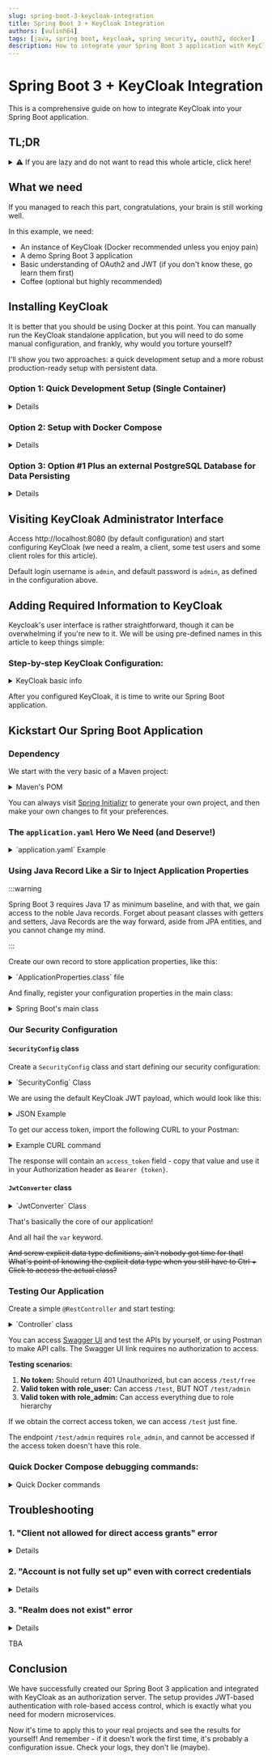 ```yaml
---
slug: spring-boot-3-keycloak-integration
title: Spring Boot 3 + KeyCloak Integration
authors: [vulinh64]
tags: [java, spring boot, keycloak, spring security, oauth2, docker]
description: How to integrate your Spring Boot 3 application with KeyCloak
---
```


# Spring Boot 3 + KeyCloak Integration

This is a comprehensive guide on how to integrate KeyCloak into your Spring Boot application.

<!--truncate-->

## TL;DR

<details>

<summary>⚠️ If you are lazy and do not want to read this whole article, click here!</summary>

If you are impatient and don't want to read (we are now in the era of absolute *brainrot* and A.I infesting, damaging and corroding our own lives), there is a link to the GitHub repository that backs this article, here:

> https://github.com/vulinh64/spring-boot-3-keycloak-integration

### **Quick Summary:** 

We're integrating Spring Boot 3 with KeyCloak using OAuth2 Resource Server. You'll get JWT-based authentication with role-based access control. The whole setup takes about 30 minutes if you don't mess around.

The source code should be workable in most cases when you successfully clone (or download) it to your local computer.

</details>

## What we need

If you managed to reach this part, congratulations, your brain is still working well.

In this example, we need:

* An instance of KeyCloak (Docker recommended unless you enjoy pain)
* A demo Spring Boot 3 application
* Basic understanding of OAuth2 and JWT (if you don't know these, go learn them first)
* Coffee (optional but highly recommended)

## Installing KeyCloak

It is better that you should be using Docker at this point. You can manually run the KeyCloak standalone application, but you will need to do some manual configuration, and frankly, why would you torture yourself?

I'll show you two approaches: a quick development setup and a more robust production-ready setup with persistent data.

### Option 1: Quick Development Setup (Single Container)

<details>

Start your KeyCloak docker container, using this command:

```shell
docker run -d -p 8080:8080 -p 9000:9000 \
  -e KC_HEALTH_ENABLED=true \
  -e KC_METRICS_ENABLED=true \
  -e KC_BOOTSTRAP_ADMIN_USERNAME=admin \
  -e KC_BOOTSTRAP_ADMIN_PASSWORD=admin \
  --name standalone-keycloak \
  quay.io/keycloak/keycloak:26.3 start-dev
```

This command fires up a Keycloak container using its volatile H2 database.

**Pro-Tip:** Add the `-e KC_HOSTNAME=keycloak` parameter to the docker run command. This configures the JWT `iss` (issuer) claim to use the container's service name (e.g., `http://keycloak:8080/realms/spring-boot-realm`). This allows your Spring Boot application to consistently connect to Keycloak using the service name `keycloak`, which works for both debugging from your IDE and running in a fully containerized environment.

:::warning

This setup is... fragile, and all your configurations will be vaporized the moment the container is deleted.

:::

</details>

### Option 2: Setup with Docker Compose

<details>

For a more robust setup that includes PostgreSQL persistence and proper data management, the source code repository already includes a comprehensive `docker-compose.yaml` file that sets up:

- **KeyCloak server** with proper configuration
- **PostgreSQL database** for data persistence
- **External volumes** for data that survives container restarts
- **Health checks** to ensure proper startup order
- **Network isolation** for security

If you are lazy, go to [TL;DR](#tldr), again. The backing source code is there. Download it, or clone it.

**Why use the Docker Compose setup instead of the simple container?**

- **Data persistence:** Your configurations, users, and realms won't disappear when you restart containers
- **Production-ready:** Uses PostgreSQL instead of the default H2 database
- **Better performance:** Proper JVM tuning and dedicated database
- **Easier management:** Start/stop everything with simple commands
- **Health checks:** Containers wait for dependencies to be healthy before starting

**To use the Docker Compose setup from the repository:**

```shell
# From the project root folder
docker-compose up -d
```

```shell
# Check logs
docker-compose logs -f keycloak
```

```shell
# Stop everything
docker-compose down
```

```shell
# Stop and remove volumes (WARNING: This will delete all data!)
docker-compose down -v
```

**Important Notes:**
- Change the default passwords in production!
- PostgreSQL data is persisted in external volumes
- If you need to reset everything, use `docker-compose down -v` to remove volumes
- The setup includes health checks to ensure proper startup order

</details>

### Option 3: Option #1 Plus an external PostgreSQL Database for Data Persisting

<details>

The accompanying source code includes a [script](https://github.com/vulinh64/spring-boot-3-keycloak-integration/blob/main/run-keycloak-postgresql.cmd) (named `run-keycloak-postgresql.cmd`). Running it will start KeyCloak with a PostgreSQL database that uses an external volume for data persistence, preventing any data loss.

</details>

## Visiting KeyCloak Administrator Interface

Access http://localhost:8080 (by default configuration) and start configuring KeyCloak (we need a realm, a client, some test users and some client roles for this article).

Default login username is `admin`, and default password is `admin`, as defined in the configuration above.

## Adding Required Information to KeyCloak

Keycloak's user interface is rather straightforward, though it can be overwhelming if you're new to it. We will be using pre-defined names in this article to keep things simple:

### Step-by-step KeyCloak Configuration:

<details>

<summary>KeyCloak basic info</summary>

1. **Create a Realm:**
    - Realm name: `spring-boot-realm`

2. **Create a Client:**
    - Client ID: `spring-boot-client`
    - Client type: `OpenID Connect`
    - Remember to tick the "**Direct Access grants**" checkbox
   
3. **Create Client Roles:**
   - `role_admin` (for administrator privilege)
   - `role_user` (for normal user privilege)

4. **Create Users:**
   - `admin` with role `role_admin`, password `123456` (or your own choice of password)
   - `user` with role `role_user`, password `123456` or your own choice

</details>

After you configured KeyCloak, it is time to write our Spring Boot application.

## Kickstart Our Spring Boot Application

### Dependency

We start with the very basic of a Maven project:

<details>

#### Spring Boot Parent POM

```xml
<!-- Spring Boot parent pom -->
<parent>
    <groupId>org.springframework.boot</groupId>
    <artifactId>spring-boot-starter-parent</artifactId>
    <version>3.5.3</version>
    <relativePath/>
</parent>
```

#### Global Properties

```xml
<!-- Some properties -->
<properties>
    <java.version>21</java.version>
    <springdoc.openapi.version>2.8.9</springdoc.openapi.version>
</properties>
```

#### Minimum Dependencies

We will be needing these dependencies (and yes, I'm using Maven because I am not used to work with Gradle much, but same principles could):


<summary>Maven's POM</summary>

```xml
<!-- Basic dependencies -->
<dependencies>
   <dependency>
      <groupId>org.springframework.boot</groupId>
      <artifactId>spring-boot-starter-oauth2-resource-server</artifactId>
   </dependency>
   <dependency>
      <groupId>org.springframework.boot</groupId>
      <artifactId>spring-boot-starter-security</artifactId>
   </dependency>
   <dependency>
      <groupId>org.springframework.boot</groupId>
      <artifactId>spring-boot-starter-web</artifactId>
   </dependency>
   <!-- For health check -->
   <dependency>
      <groupId>org.springframework.boot</groupId>
      <artifactId>spring-boot-starter-actuator</artifactId>
   </dependency>
   <dependency>
      <groupId>org.projectlombok</groupId>
      <artifactId>lombok</artifactId>
      <optional>true</optional>
   </dependency>
   <dependency>
      <groupId>org.apache.commons</groupId>
      <artifactId>commons-lang3</artifactId>
   </dependency>
   <!-- For Swagger UI -->
   <dependency>
      <groupId>org.springdoc</groupId>
      <artifactId>springdoc-openapi-starter-webmvc-ui</artifactId>
      <version>${springdoc.openapi.version}</version>
   </dependency>
</dependencies>
```

#### Build Configurations

If you want to use Lombok (and you should, unless you enjoy writing boilerplate code), then you need to do additional configurations:

<summary>Maven build settings</summary>

```xml
<!-- Maven build settings -->
<build>
    <plugins>
        <plugin>
            <groupId>org.apache.maven.plugins</groupId>
            <artifactId>maven-compiler-plugin</artifactId>
            <configuration>
                <annotationProcessorPaths>
                    <path>
                        <groupId>org.projectlombok</groupId>
                        <artifactId>lombok</artifactId>
                        <version>${lombok.version}</version>
                    </path>
                    <!-- other annotation processors below -->
                </annotationProcessorPaths>
            </configuration>
        </plugin>
        <plugin>
            <groupId>org.springframework.boot</groupId>
            <artifactId>spring-boot-maven-plugin</artifactId>
            <configuration>
                <excludes>
                    <exclude>
                        <groupId>org.projectlombok</groupId>
                        <artifactId>lombok</artifactId>
                    </exclude>
                </excludes>
            </configuration>
        </plugin>
        <!-- Other plugins -->
    </plugins>
</build>
```

</details>

You can always visit [Spring Initializr](https://start.spring.io/) to generate your own project, and then make your own changes to fit your preferences.

### The `application.yaml` Hero We Need (and Deserve!)

<details>

<summary>`application.yaml` Example</summary>

YAML is GOAT.

Period.

~~Traditional `application.properties` is for the weak.~~

Therefore, rename the ~~peasant~~ `application.properties` into a more elegant `application.yaml` and start adding properties, for example:


```yaml
application-properties:
   realm-name: spring-boot-realm
   client-name: spring-boot-client
   admin-privilege-urls:
      - /test/admin/**
   no-auth-urls:
      # OpenAPI Swagger URLs
      - /swagger-ui.html
      - /swagger-ui/**
      - /v3/api-docs/**
      - /v3/api-docs.yaml
      # Actuator endpoints:
      - /actuator/**
      # Custom no-auth URLs:
      - /test/free
server.port: 8088
spring:
   threads.virtual.enabled: true # Make use of Spring Boot 3.2+ Virtual Threads support
   security.oauth2.resourceserver:
      jwt.issuer-uri: http://${KEYCLOAK_HOST:localhost:8080}/realms/${application-properties.realm-name}
logging.level:
   # If you are curious about how Spring Security OAuth2 works behind the scene
   org.springframework.security.oauth2: TRACE
```

Note that our KeyCloak instance is running on port `8080`, and therefore, we will be using a different port (`8088`) for our Spring Boot application, as defined in `server.port` property.

</details>

### Using Java Record Like a Sir to Inject Application Properties

:::warning

Spring Boot 3 requires Java 17 as minimum baseline, and with that, we gain access to the noble Java records. Forget about peasant classes with getters and setters, Java Records are the way forward, aside from JPA entities, and you cannot change my mind.

:::

Create our own record to store application properties, like this:

<details>

<summary>`ApplicationProperties.class` file</summary>

```java
// Import omitted for brevity

@ConfigurationProperties(prefix = "application-properties")
public record ApplicationProperties(
    String clientName, List<String> adminPrivilegeUrls, List<String> noAuthUrls) {}

```

Look at the `application.yaml` file above, we are storing our properties in `application-properties` part. And therefore, we will be using prefix `application-properties` in our record class.

</details>

And finally, register your configuration properties in the main class:

<details>

<summary>Spring Boot's main class</summary>

```java
// Import omitted for brevity

@SpringBootApplication
@EnableConfigurationProperties(ApplicationProperties.class)
public class Application {

  public static void main(String[] args) {
    SpringApplication.run(Application.class, args);
  }
}

```

</details>

### Our Security Configuration

#### `SecurityConfig` class

Create a `SecurityConfig` class and start defining our security configuration:

<details>

<summary>`SecurityConfig` Class</summary>

```java
// Import omitted for brevity

@Slf4j
@EnableWebSecurity
@Configuration
@RequiredArgsConstructor
public class SecurityConfig {

  private final ApplicationProperties applicationProperties;

  @Bean
  SecurityFilterChain securityFilterChain(HttpSecurity httpSecurity, JwtConverter jwtConverter)
      throws Exception {
    return httpSecurity
        .headers(
            headers ->
                headers
                    .xssProtection(
                        xssConfig ->
                            xssConfig.headerValue(
                                XXssProtectionHeaderWriter.HeaderValue.ENABLED_MODE_BLOCK))
                    .contentSecurityPolicy(cps -> cps.policyDirectives("script-src 'self'")))
        .csrf(AbstractHttpConfigurer::disable)
        .cors(customizer -> customizer.configurationSource(corsConfigurationSource()))
        .sessionManagement(
            sessionManagementConfigurer ->
                sessionManagementConfigurer.sessionCreationPolicy(SessionCreationPolicy.STATELESS))
        .authorizeHttpRequests(
            customizer ->
                customizer
                    .requestMatchers(asArray(applicationProperties.noAuthUrls()))
                    .permitAll()
                    .requestMatchers(asArray(applicationProperties.adminPrivilegeUrls()))
                    .hasAuthority(UserRole.ROLE_ADMIN.name())
                    .anyRequest()
                    .authenticated())
        .oauth2ResourceServer(
            customizer ->
                customizer.jwt(
                    jwtConfigurer -> jwtConfigurer.jwtAuthenticationConverter(jwtConverter)))
        .build();
  }

  @Bean
  public RoleHierarchy roleHierarchy() {
    var roleHierarchy = "%s > %s".formatted(UserRole.ROLE_ADMIN, UserRole.ROLE_USER);

    log.info("Role hierarchy configured -- {}", roleHierarchy);

    return RoleHierarchyImpl.fromHierarchy(roleHierarchy);
  }

  private static CorsConfigurationSource corsConfigurationSource() {
    var corsConfigurationSource = new UrlBasedCorsConfigurationSource();

    var corsConfiguration = new CorsConfiguration();

    corsConfiguration.setAllowCredentials(true);

    var everything = List.of("*");

    corsConfiguration.setAllowedOriginPatterns(everything);
    corsConfiguration.setAllowedHeaders(everything);
    corsConfiguration.setAllowedMethods(everything);

    corsConfigurationSource.registerCorsConfiguration("/**", corsConfiguration);

    return corsConfigurationSource;
  }

  private static String[] asArray(List<String> list) {
    return list.toArray(String[]::new);
  }

  // Customized UserDetails object
  public record AuthorizedUserDetails(
      UUID userId,
      String username,
      String email,
      Collection<? extends GrantedAuthority> authorities)
      implements UserDetails {

    public AuthorizedUserDetails {
      authorities = authorities == null ? Collections.emptyList() : authorities;
    }

    @Override
    public Collection<? extends GrantedAuthority> getAuthorities() {
      return authorities;
    }

    // No credentials expose
    @Override
    public String getPassword() {
      return null;
    }

    @Override
    public String getUsername() {
      return username;
    }
  }
}

```

And `UserRole` enum:

```java
public enum UserRole {
  ROLE_ADMIN,
  ROLE_USER
}
```

</details>

We are using the default KeyCloak JWT payload, which would look like this:

<details>

<summary>JSON Example</summary>

```json
{
  
  "exp": 1752478679,
  "iat": 1752478379,
  "sub": "a5f7aea0-219e-42a9-95bb-60fc5c096b92",
  "azp": "spring-boot-client",
  "resource_access": {
    "spring-boot-client": {
      "roles": [
        "role_admin"
      ]
    }
  },
  "preferred_username": "admin",
  "email": "admin@service.com"
}
```

:::important

The `resource_access` claim is where KeyCloak stores the client-specific roles. This is different from realm roles, so make sure you're assigning CLIENT roles to your users.

:::

</details>

To get our access token, import the following CURL to your Postman:

<details>

<summary>Example CURL command</summary>

```shell
curl --location 'http://localhost:8080/realms/spring-boot-realm/protocol/openid-connect/token' \
--header 'Content-Type: application/x-www-form-urlencoded' \
--data-urlencode 'grant_type=password' \
--data-urlencode 'client_id=spring-boot-client' \
--data-urlencode 'username=admin' \
--data-urlencode 'password=123456'
```

</details>

The response will contain an `access_token` field - copy that value and use it in your Authorization header as `Bearer {token}`.

#### `JwtConverter` class

<details>

<summary>`JwtConverter` Class</summary>

And this is our custom `JwtConverter` class, the protagonist of this project:

~~(We are still responsible for mapping KeyCloak roles into Spring Security roles and authority, too bad)~~

```java
// Import omitted for brevity

@Component
@RequiredArgsConstructor
public class JwtConverter implements Converter<Jwt, UsernamePasswordAuthenticationToken> {

  static final String RESOURCE_ACCESS_CLAIM = "resource_access";
  static final String EMAIL_CLAIM = "email";

  private final ApplicationProperties applicationProperties;

  @Override
  @SuppressWarnings("unchecked")
  public UsernamePasswordAuthenticationToken convert(Jwt jwt) {
    var clientName = applicationProperties.clientName();

    // cannot have different authorized party
    if (!clientName.equalsIgnoreCase(jwt.getClaimAsString("azp"))) {
      throw new AuthorizationException(
          "Invalid authorized party (azp), expected [%s]".formatted(clientName));
    }

    // get the top-level "resource_access" claim.
    var resourceAccess =
        nonMissing(jwt.getClaimAsMap(RESOURCE_ACCESS_CLAIM), RESOURCE_ACCESS_CLAIM);

    // get the map specific to our client ID.
    var clientRolesMap =
        (Map<String, Collection<String>>)
            getMapValue(resourceAccess, clientName, RESOURCE_ACCESS_CLAIM);

    // get the collection of role strings from that map.
    var roleNames = getMapValue(clientRolesMap, "roles", RESOURCE_ACCESS_CLAIM, clientName);

    var authorities =
        roleNames.stream()
            .filter(StringUtils::isNotBlank)
            .map(String::toUpperCase)
            .map(SimpleGrantedAuthority::new)
            .collect(Collectors.toSet());

    var userDetails =
        new SecurityConfig.AuthorizedUserDetails(
            UUID.fromString(nonMissing(jwt.getSubject(), "subject")),
            nonMissing(jwt.getClaimAsString("preferred_username"), "username"),
            nonMissing(jwt.getClaimAsString(EMAIL_CLAIM), EMAIL_CLAIM),
            authorities);

    return UsernamePasswordAuthenticationToken.authenticated(
        userDetails, jwt.getTokenValue(), authorities);
  }

  private static <T> T getMapValue(Map<String, T> map, String key, String... origin) {
    var claimName =
        ArrayUtils.isEmpty(origin) ? key : "%s.%s".formatted(String.join(".", origin), key);

    return nonMissing(map.get(key), claimName);
  }

  private static <T> T nonMissing(T object, String name) {
    if (object == null) {
      throw new AuthorizationException("Claim [%s] is missing".formatted(name));
    }

    return object;
  }
}

```

And `AuthorizationException`, our simple exception we throw when something goes wrong:

```java
// Import omitted for brevity

public class AuthorizationException extends RuntimeException {

  @Serial private static final long serialVersionUID = -4977646741872972264L;

  public AuthorizationException(String message) {
    super(message);
  }
}
```

Nothing spectacular here, just a custom exception to make debugging easier.

</details>

That's basically the core of our application!

And all hail the `var` keyword. 

~~And screw explicit data type definitions, ain't nobody got time for that! What's point of knowing the explicit data type when you still have to Ctrl + Click to access the actual class?~~

### Testing Our Application

Create a simple `@RestController` and start testing:

<details>

<summary>`Controller` class</summary>

```java
// Import omitted for brevity

@RestController
@RequestMapping("/test")
public class Controller {

  @GetMapping("/free")
  public String free() {
    return "Hello";
  }

  @GetMapping
  public String hello() {
    return "Hello, World!";
  }

  @GetMapping("/admin")
  public String adminAccess() {
    return "Hello admin";
  }
}

```

</details>

You can access [Swagger UI](http://localhost:8088/swagger-ui/index.html) and test the APIs by yourself, or using Postman to make API calls. The Swagger UI link requires no authorization to access.

**Testing scenarios:**

1. **No token:** Should return 401 Unauthorized, but can access `/test/free`
2. **Valid token with role_user:** Can access `/test`, BUT NOT `/test/admin`
3. **Valid token with role_admin:** Can access everything due to role hierarchy

If we obtain the correct access token, we can access `/test` just fine.

The endpoint `/test/admin` requires `role_admin`, and cannot be accessed if the access token doesn't have this role.

### Quick Docker Compose debugging commands:

<details>

<summary>Quick Docker commands</summary>

```shell
# Check service status
docker-compose ps

# View logs for specific service
docker-compose logs keycloak
docker-compose logs keycloak-db

# Restart specific service
docker-compose restart keycloak

# Check database connection
docker-compose exec keycloak-db psql -U keycloak -d keycloak -c "\l"
```

</details>

## Troubleshooting

### 1. "Client not allowed for direct access grants" error

<details>

Check if "Direct Access grants" is enabled for the client.

</details>

### 2. "Account is not fully set up" even with correct credentials

<details>

Check if:

- The user has enough information (email, first name, last name);
- Or the user has correct credentials information (with password and not temporary status)
- Or the user has finished all the "required user actions" (setting up OTP, update password, etc...). In this simple example, such actions are out of scope, and we will not be going that far.

</details>

### 3. "Realm does not exist" error

<details>

Check if the realm `spring-boot-realm` is created properly.

</details>

TBA

## Conclusion

We have successfully created our Spring Boot 3 application and integrated with KeyCloak as an authorization server. The setup provides JWT-based authentication with role-based access control, which is exactly what you need for modern microservices.

Now it's time to apply this to your real projects and see the results for yourself! And remember - if it doesn't work the first time, it's probably a configuration issue. Check your logs, they don't lie (maybe).